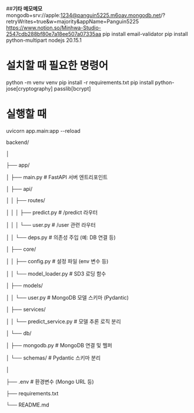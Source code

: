##**기타 메모메모**
mongodb+srv://apple:1234@panguin5225.m6oav.mongodb.net/?retryWrites=true&w=majority&appName=Panguin5225
https://www.notion.so/Minhwa-Studio-2547cdb288bf80e7a18ee507a07335aa
pip install email-validator
pip install python-multipart
nodejs 20.15.1

# 설치할 때 필요한 명령어
python -m venv venv
pip install -r requirements.txt
pip install python-jose[cryptography] passlib[bcrypt]

# 실행할 때
uvicorn app.main:app --reload

backend/

│

├── app/

│ ├── main.py # FastAPI 서버 엔트리포인트

│ ├── api/

│ │ ├── routes/

│ │ │ ├── predict.py # /predict 라우터

│ │ │ └── user.py # /user 관련 라우터

│ │ └── deps.py # 의존성 주입 (예: DB 연결 등)

│ ├── core/

│ │ ├── config.py # 설정 파일 (env 변수 등)

│ │ └── model_loader.py # SD3 로딩 함수

│ ├── models/

│ │ └── user.py # MongoDB 모델 스키마 (Pydantic)

│ ├── services/

│ │ └── predict_service.py # 모델 추론 로직 분리

│ └── db/

│ ├── mongodb.py # MongoDB 연결 및 헬퍼

│ └── schemas/ # Pydantic 스키마 분리

│

├── .env # 환경변수 (Mongo URL 등)

├── requirements.txt

└── README.md

